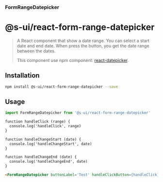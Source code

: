 ### FormRangeDatepicker

# @s-ui/react-form-range-datepicker
> A React component that show a date range. You can select a start date and end date. When press the button, you get the date range between the dates.
> 
> This component use npm component: [react-datepicker](https://www.npmjs.com/package/react-datepicker).

## Installation

```sh
npm install @s-ui/react-form-range-datepicker --save
```


## Usage

```javascript
import FormRangeDatepicker from '@s-ui/react-form-range-datepicker'
```

```html
function handleClick (range) {
  console.log('handleClick', range)
}

function handleChangeStart (date) {
  console.log('handleChangeStart', date)
}

function handleChangeEnd (date) {
  console.log('handleChangeEnd', date)
}

<FormRangeDatepicker buttonLabel='Test' handleClickButton={handleClick} handleChangeStart={handleChangeStart} handleChangeEnd={handleChangeEnd} />
```
  
